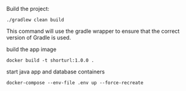 Build the project:
```shell
./gradlew clean build
```
This command will use the gradle wrapper to ensure that the correct version of Gradle is used.

build the app image 
```shell
docker build -t shorturl:1.0.0 .
```

start java app and database containers
```shell
docker-compose --env-file .env up --force-recreate
```